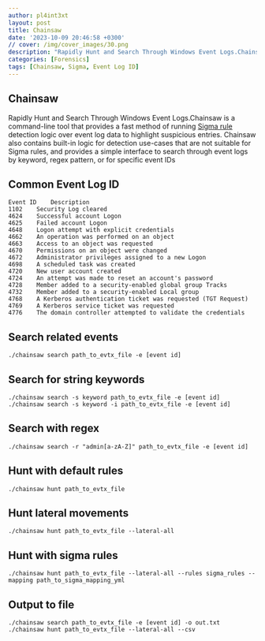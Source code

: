 ```yaml
---
author: pl4int3xt
layout: post
title: Chainsaw
date: '2023-10-09 20:46:58 +0300'
// cover: /img/cover_images/30.png
description: "Rapidly Hunt and Search Through Windows Event Logs.Chainsaw is a command-line tool that provides a fast method of running Sigma rule detection logic over event log data to highlight suspicious entries."
categories: [Forensics]
tags: [Chainsaw, Sigma, Event Log ID]
---
```


## Chainsaw
Rapidly Hunt and Search Through Windows Event Logs.Chainsaw is a command-line tool that provides a fast method of running [Sigma rule](https://github.com/SigmaHQ/sigma) detection logic over event log data to highlight suspicious entries. Chainsaw also contains built-in logic for detection use-cases that are not suitable for Sigma rules, and provides a simple interface to search through event logs by keyword, regex pattern, or for specific event IDs

## Common Event Log ID
``` 
Event ID	Description	
1102	Security Log cleared
4624	Successful account Logon
4625	Failed account Logon
4648	Logon attempt with explicit credentials
4662	An operation was performed on an object	
4663	Access to an object was requested
4670	Permissions on an object were changed
4672	Administrator privileges assigned to a new Logon
4698	A scheduled task was created
4720	New user account created
4724	An attempt was made to reset an account's password
4728	Member added to a security-enabled global group	Tracks 
4732	Member added to a security-enabled Local group
4768	A Kerberos authentication ticket was requested (TGT Request)
4769	A Kerberos service ticket was requested	
4776	The domain controller attempted to validate the credentials	
```
## Search related events
```
./chainsaw search path_to_evtx_file -e [event id]
```
## Search for string keywords
```
./chainsaw search -s keyword path_to_evtx_file -e [event id]
./chainsaw search -s keyword -i path_to_evtx_file -e [event id]
```
## Search with regex
```
./chainsaw search -r "admin[a-zA-Z]" path_to_evtx_file -e [event id]
```
## Hunt with default rules
```
./chainsaw hunt path_to_evtx_file
```
## Hunt lateral movements
```
./chainsaw hunt path_to_evtx_file --lateral-all
```
## Hunt with sigma rules
```
./chainsaw hunt path_to_evtx_file --lateral-all --rules sigma_rules --mapping path_to_sigma_mapping_yml
```
## Output to file
```
./chainsaw search path_to_evtx_file -e [event id] -o out.txt
./chainsaw hunt path_to_evtx_file --lateral-all --csv
```
